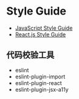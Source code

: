 # Style Guide

- [JavaScript Style Guide](JavaScript.md)
- [React.js Style Guide](React.js.md)

## 代码校验工具

- eslint
- eslint-plugin-import
- eslint-plugin-react
- eslint-plugin-jsx-a11y
